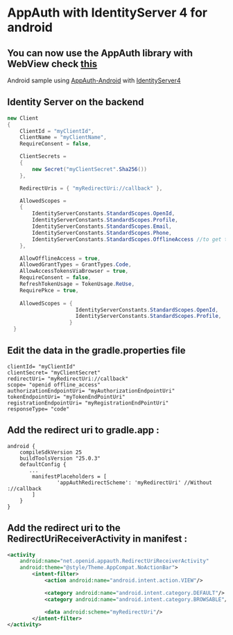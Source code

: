 # AppAuth with IdentityServer 4 for android

## You can now use the AppAuth library with **WebView** check [this](https://github.com/hadiidbouk/AppAuthWebView-Android) 
Android sample using [AppAuth-Android](https://github.com/openid/AppAuth-Android) with [IdentityServer4](https://github.com/IdentityServer/IdentityServer4)

## Identity Server on the backend 
```csharp
new Client
{
    ClientId = "myClientId",
    ClientName = "myClientName",
    RequireConsent = false,

    ClientSecrets =
    {
        new Secret("myClientSecret".Sha256())
    },

    RedirectUris = { "myRedirectUri://callback" },

    AllowedScopes =
    {
        IdentityServerConstants.StandardScopes.OpenId,
        IdentityServerConstants.StandardScopes.Profile,
        IdentityServerConstants.StandardScopes.Email,
        IdentityServerConstants.StandardScopes.Phone,
        IdentityServerConstants.StandardScopes.OfflineAccess //to get the refresh token
    },

    AllowOfflineAccess = true,
    AllowedGrantTypes = GrantTypes.Code,
    AllowAccessTokensViaBrowser = true,
    RequireConsent = false,
    RefreshTokenUsage = TokenUsage.ReUse,
    RequirePkce = true,
    
    AllowedScopes = {
                      IdentityServerConstants.StandardScopes.OpenId,
                      IdentityServerConstants.StandardScopes.Profile,
                    }
  }
```	
	
	
## Edit the data in the gradle.properties file

    clientId= "myClientId"
    clientSecret= "myClientSecret"
    redirectUri= "myRedirectUri://callback"
    scope= "openid offline_access"
    authorizationEndpointUri= "myAuthorizationEndpointUri"
    tokenEndpointUri= "myTokenEndPointUri"
    registrationEndpointUri= "myRegistrationEndPointUri"
    responseType= "code"




## Add the redirect uri to gradle.app : 


```
android {
    compileSdkVersion 25
    buildToolsVersion "25.0.3"
    defaultConfig {
       ...
        manifestPlaceholders = [
                'appAuthRedirectScheme': 'myRedirectUri' //Without ://callback
        ]
    }
}
```

## Add the redirect uri to the RedirectUriReceiverActivity in manifest :


```xml
<activity
	android:name="net.openid.appauth.RedirectUriReceiverActivity"
	android:theme="@style/Theme.AppCompat.NoActionBar">
		<intent-filter>
			<action android:name="android.intent.action.VIEW"/>

			<category android:name="android.intent.category.DEFAULT"/>
			<category android:name="android.intent.category.BROWSABLE"/>

			<data android:scheme="myRedirectUri"/>
		</intent-filter>
</activity>
```
